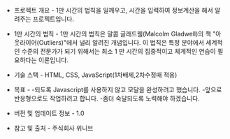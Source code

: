 
- 프로젝트 개요 -
  1만 시간의 법칙을 일깨우고, 시간을 입력하여 정보계산을 해서 알려주는 프로젝트입니다.

- 1만 시간의 법칙 -
  1만 시간의 법칙은 말콤 글래드웰(Malcolm Gladwell)의 책 "아웃라이어(Outliers)"에서 널리 알려진 개념입니다. 이 법칙은 특정 분야에서 세계적인 수준의 전문가가 되기 위해서는 최소 1  만 시간의 집중적이고 체계적인 연습이 필요하다는 이론입니다.

- 기술 스택 -
  HTML, CSS, JavaScript(1차배제,2차수정때 적용)

- 목표 -
  -되도록 Javascript를 사용하지 않고 모달을 완성하려고 했습니다.
  -앞으로 반응형으로도 작업하려고 합니다.
  -좀더 숙달되도록 노력해야 하겠습니다.

- 버전 및 업데이트 정보 -
  1.0

- 참고 및 출처 -
  주식회사 위니브
